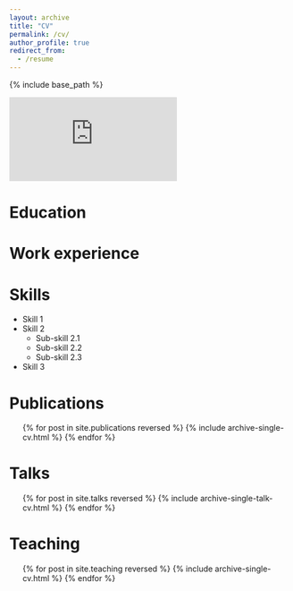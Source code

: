 ```yaml
---
layout: archive
title: "CV"
permalink: /cv/
author_profile: true
redirect_from:
  - /resume
---
```

{% include base_path %}

<embed src="http://zhangyumeng1sjtu.github.io/files/YumengZhang-Resume-202410.pdf" type="application/pdf">

Education
=========

Work experience
===============

Skills
======

* Skill 1
* Skill 2
  * Sub-skill 2.1
  * Sub-skill 2.2
  * Sub-skill 2.3
* Skill 3

Publications
============

<ul>{% for post in site.publications reversed %}
    {% include archive-single-cv.html %}
  {% endfor %}</ul>

Talks
=====

<ul>{% for post in site.talks reversed %}
    {% include archive-single-talk-cv.html  %}
  {% endfor %}</ul>

Teaching
========

<ul>{% for post in site.teaching reversed %}
    {% include archive-single-cv.html %}
  {% endfor %}</ul>
